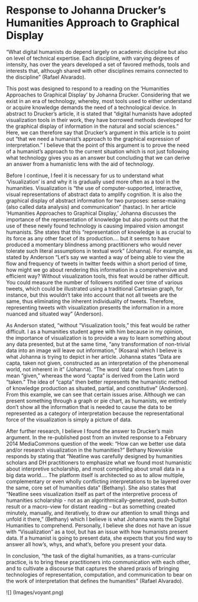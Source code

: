 # Response to Johanna Drucker’s Humanities Approach to Graphical Display
  “What digital humanists do depend largely on academic discipline but also on level of technical expertise. Each discipline, with varying degrees of intensity, has over the years developed a set of favored methods, tools and interests that, although shared with other disciplines remains connected to the discipline” (Rafael Alvarado). 
  
  This post was designed to respond to a reading on the ‘Humanities Approaches to Graphical Display’ by Johanna Drucker. Considering that we exist in an era of technology, whereby, most tools used to either understand or acquire knowledge demands the need of a technological device. In abstract to Drucker’s article, it is stated that “digital humanists have adopted visualization tools in their work, they have borrowed methods developed for the graphical display of information in the natural and social sciences.” Here, we can therefore say that Drucker’s argument in this article is to point out “that we need a humanist’s approach to the graphical expression of interpretation.” I believe that the point of this argument is to prove the need of a humanist’s approach to the current situation which is not just following what technology gives you as an answer but concluding that we can derive an answer from a humanistic lens with the aid of technology. 
  
  Before I continue, I feel it is necessary for us to understand what ‘Visualization’ is and why it is gradually used more often as a tool in the humanities. Visualization is “the use of computer-supported, interactive, visual representations of abstract data to amplify cognition. It is also the graphical display of abstract information for two purposes: sense-making (also called data analysis) and communication” (hastac). In her article ‘Humanities Approaches to Graphical Display,’ Johanna discusses the importance of the representation of knowledge but also points out that the use of these newly found technology is causing impaired vision amongst humanists. She states that this “representation of knowledge is as crucial to its force as any other facet of its production…. but it seems to have produced a momentary blindness among practitioners who would never tolerate such literal assumptions in textual work” (Johanna). For example, as stated by Anderson “Let’s say we wanted a way of being able to view the flow and frequency of tweets in twitter feeds within a short period of time, how might we go about rendering this information in a comprehensive and efficient way? Without visualization tools, this feat would be rather difficult. You could measure the number of followers notified over time of various tweets, which could be illustrated using a traditional Cartesian graph, for instance, but this wouldn’t take into account that not all tweets are the same, thus eliminating the inherent individuality of tweets. Therefore, representing tweets with visualization presents the information in a more nuanced and situated way” (Anderson). 
  
  As Anderson stated, “without “Visualization tools,” this feat would be rather difficult. I as a humanities student agree with him because in my opinion, the importance of visualization is to provide a way to learn something about any data presented, but at the same time, “any transformation of non-trivial data into an image will leave out information,” (Kosara) which I believe is what Johanna is trying to depict in her article. Johanna states “Data are capta, taken not given, constructed as an interpretation of the phenomenal world, not inherent in it” (Johanna). “The word ‘data’ comes from Latin to mean “given,” whereas the word “capta” is derived from the Latin word “taken.” The idea of “capta” then better represents the humanistic method of knowledge production as situated, partial, and constitutive” (Anderson). From this example, we can see that certain issues arise. Although we can present something through a graph or pie chart, as humanists, we entirely don’t show all the information that is needed to cause the data to be represented as a category of interpretation because the representational force of the visualization is simply a picture of data.
  
  After further research, I believe I found the answer to Drucker’s main argument. In the re-published post from an invited response to a February 2014 MediaCommons question of the week: “How can we better use data and/or research visualization in the humanities?” Bethany Nowviskie responds by stating that “Neatline was carefully designed by humanities scholars and DH practitioners to emphasize what we found most humanistic about interpretive scholarship, and most compelling about small data in a big data world…. The platform itself is architected so as to allow multiple, complementary or even wholly conflicting interpretations to be layered over the same, core set of humanities data” (Bethany). She also states that “Neatline sees visualization itself as part of the interpretive process of humanities scholarship - not as an algorithmically-generated, push-button result or a macro-view for distant reading – but as something created minutely, manually, and iteratively, to draw our attention to small things and unfold it there,” (Bethany) which I believe is what Johanna wants the Digital Humanities to comprehend. Personally, I believe she does not have an issue with “Visualization” as a tool, but has an issue with how humanists present data. If a humanist is going to present data, she expects that you find way to answer all how’s, whys, and what’s, before you present your data.
  
  In conclusion, “the task of the digital humanities, as a trans-curricular practice, is to bring these practitioners into communication with each other, and to cultivate a discourse that captures the shared praxis of bringing technologies of representation, computation, and communication to bear on the work of interpretation that defines the humanities” (Rafael Alvarado). 
  
  
![] (Images/voyant.png)  
  
  
  
  
  
  
  
  
